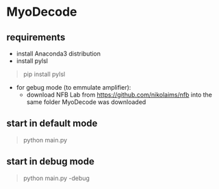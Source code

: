 # MyoDecode

## requirements
* install Anaconda3 distribution
* install pylsl
> pip install pylsl
* for gebug mode (to emmulate amplifier):
    * download NFB Lab from https://github.com/nikolaims/nfb into the same folder MyoDecode was downloaded

## start in default mode
> python main.py

## start in debug mode
> python main.py -debug

